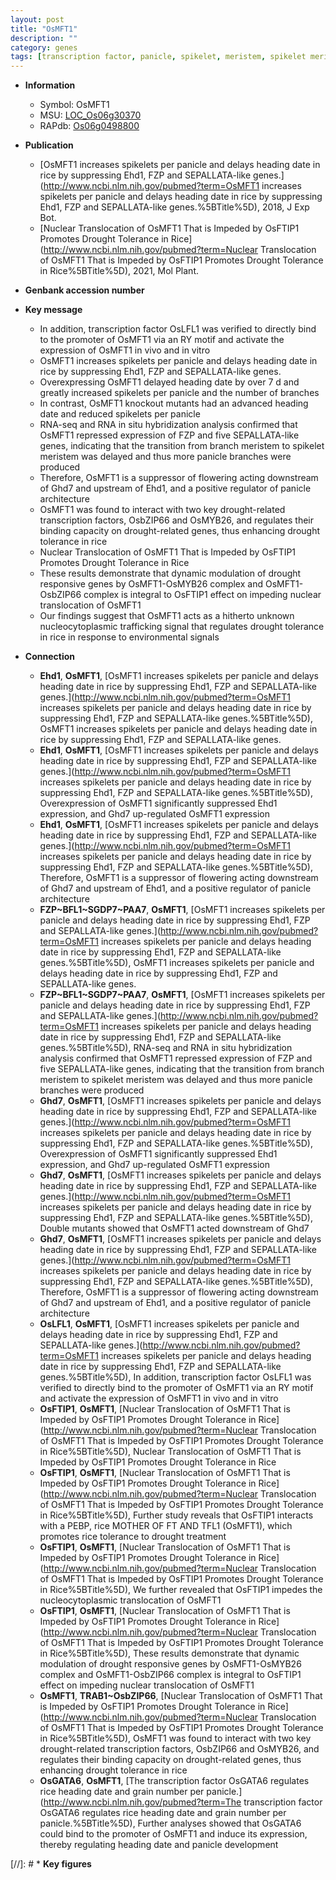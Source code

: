 ```yaml
---
layout: post
title: "OsMFT1"
description: ""
category: genes
tags: [transcription factor, panicle, spikelet, meristem, spikelet meristem, architecture, heading date, panicle architecture, spikelets per panicle, drought, tolerance, drought tolerance]
---
```


* **Information**  
    + Symbol: OsMFT1  
    + MSU: [LOC_Os06g30370](http://rice.uga.edu/cgi-bin/ORF_infopage.cgi?orf=LOC_Os06g30370)  
    + RAPdb: [Os06g0498800](http://rapdb.dna.affrc.go.jp/viewer/gbrowse_details/irgsp1?name=Os06g0498800)  

* **Publication**  
    + [OsMFT1 increases spikelets per panicle and delays heading date in rice by suppressing Ehd1, FZP and SEPALLATA-like genes.](http://www.ncbi.nlm.nih.gov/pubmed?term=OsMFT1 increases spikelets per panicle and delays heading date in rice by suppressing Ehd1, FZP and SEPALLATA-like genes.%5BTitle%5D), 2018, J Exp Bot.
    + [Nuclear Translocation of OsMFT1 That is Impeded by OsFTIP1 Promotes Drought Tolerance in Rice](http://www.ncbi.nlm.nih.gov/pubmed?term=Nuclear Translocation of OsMFT1 That is Impeded by OsFTIP1 Promotes Drought Tolerance in Rice%5BTitle%5D), 2021, Mol Plant.

* **Genbank accession number**  

* **Key message**  
    + In addition, transcription factor OsLFL1 was verified to directly bind to the promoter of OsMFT1 via an RY motif and activate the expression of OsMFT1 in vivo and in vitro
    + OsMFT1 increases spikelets per panicle and delays heading date in rice by suppressing Ehd1, FZP and SEPALLATA-like genes.
    + Overexpressing OsMFT1 delayed heading date by over 7 d and greatly increased spikelets per panicle and the number of branches
    + In contrast, OsMFT1 knockout mutants had an advanced heading date and reduced spikelets per panicle
    + RNA-seq and RNA in situ hybridization analysis confirmed that OsMFT1 repressed expression of FZP and five SEPALLATA-like genes, indicating that the transition from branch meristem to spikelet meristem was delayed and thus more panicle branches were produced
    + Therefore, OsMFT1 is a suppressor of flowering acting downstream of Ghd7 and upstream of Ehd1, and a positive regulator of panicle architecture
    + OsMFT1 was found to interact with two key drought-related transcription factors, OsbZIP66 and OsMYB26, and regulates their binding capacity on drought-related genes, thus enhancing drought tolerance in rice
    + Nuclear Translocation of OsMFT1 That is Impeded by OsFTIP1 Promotes Drought Tolerance in Rice
    + These results demonstrate that dynamic modulation of drought responsive genes by OsMFT1-OsMYB26 complex and OsMFT1-OsbZIP66 complex is integral to OsFTIP1 effect on impeding nuclear translocation of OsMFT1
    + Our findings suggest that OsMFT1 acts as a hitherto unknown nucleocytoplasmic trafficking signal that regulates drought tolerance in rice in response to environmental signals

* **Connection**  
    + __Ehd1__, __OsMFT1__, [OsMFT1 increases spikelets per panicle and delays heading date in rice by suppressing Ehd1, FZP and SEPALLATA-like genes.](http://www.ncbi.nlm.nih.gov/pubmed?term=OsMFT1 increases spikelets per panicle and delays heading date in rice by suppressing Ehd1, FZP and SEPALLATA-like genes.%5BTitle%5D), OsMFT1 increases spikelets per panicle and delays heading date in rice by suppressing Ehd1, FZP and SEPALLATA-like genes.
    + __Ehd1__, __OsMFT1__, [OsMFT1 increases spikelets per panicle and delays heading date in rice by suppressing Ehd1, FZP and SEPALLATA-like genes.](http://www.ncbi.nlm.nih.gov/pubmed?term=OsMFT1 increases spikelets per panicle and delays heading date in rice by suppressing Ehd1, FZP and SEPALLATA-like genes.%5BTitle%5D),  Overexpression of OsMFT1 significantly suppressed Ehd1 expression, and Ghd7 up-regulated OsMFT1 expression
    + __Ehd1__, __OsMFT1__, [OsMFT1 increases spikelets per panicle and delays heading date in rice by suppressing Ehd1, FZP and SEPALLATA-like genes.](http://www.ncbi.nlm.nih.gov/pubmed?term=OsMFT1 increases spikelets per panicle and delays heading date in rice by suppressing Ehd1, FZP and SEPALLATA-like genes.%5BTitle%5D),  Therefore, OsMFT1 is a suppressor of flowering acting downstream of Ghd7 and upstream of Ehd1, and a positive regulator of panicle architecture
    + __FZP~BFL1~SGDP7~PAA7__, __OsMFT1__, [OsMFT1 increases spikelets per panicle and delays heading date in rice by suppressing Ehd1, FZP and SEPALLATA-like genes.](http://www.ncbi.nlm.nih.gov/pubmed?term=OsMFT1 increases spikelets per panicle and delays heading date in rice by suppressing Ehd1, FZP and SEPALLATA-like genes.%5BTitle%5D), OsMFT1 increases spikelets per panicle and delays heading date in rice by suppressing Ehd1, FZP and SEPALLATA-like genes.
    + __FZP~BFL1~SGDP7~PAA7__, __OsMFT1__, [OsMFT1 increases spikelets per panicle and delays heading date in rice by suppressing Ehd1, FZP and SEPALLATA-like genes.](http://www.ncbi.nlm.nih.gov/pubmed?term=OsMFT1 increases spikelets per panicle and delays heading date in rice by suppressing Ehd1, FZP and SEPALLATA-like genes.%5BTitle%5D),  RNA-seq and RNA in situ hybridization analysis confirmed that OsMFT1 repressed expression of FZP and five SEPALLATA-like genes, indicating that the transition from branch meristem to spikelet meristem was delayed and thus more panicle branches were produced
    + __Ghd7__, __OsMFT1__, [OsMFT1 increases spikelets per panicle and delays heading date in rice by suppressing Ehd1, FZP and SEPALLATA-like genes.](http://www.ncbi.nlm.nih.gov/pubmed?term=OsMFT1 increases spikelets per panicle and delays heading date in rice by suppressing Ehd1, FZP and SEPALLATA-like genes.%5BTitle%5D),  Overexpression of OsMFT1 significantly suppressed Ehd1 expression, and Ghd7 up-regulated OsMFT1 expression
    + __Ghd7__, __OsMFT1__, [OsMFT1 increases spikelets per panicle and delays heading date in rice by suppressing Ehd1, FZP and SEPALLATA-like genes.](http://www.ncbi.nlm.nih.gov/pubmed?term=OsMFT1 increases spikelets per panicle and delays heading date in rice by suppressing Ehd1, FZP and SEPALLATA-like genes.%5BTitle%5D),  Double mutants showed that OsMFT1 acted downstream of Ghd7
    + __Ghd7__, __OsMFT1__, [OsMFT1 increases spikelets per panicle and delays heading date in rice by suppressing Ehd1, FZP and SEPALLATA-like genes.](http://www.ncbi.nlm.nih.gov/pubmed?term=OsMFT1 increases spikelets per panicle and delays heading date in rice by suppressing Ehd1, FZP and SEPALLATA-like genes.%5BTitle%5D),  Therefore, OsMFT1 is a suppressor of flowering acting downstream of Ghd7 and upstream of Ehd1, and a positive regulator of panicle architecture
    + __OsLFL1__, __OsMFT1__, [OsMFT1 increases spikelets per panicle and delays heading date in rice by suppressing Ehd1, FZP and SEPALLATA-like genes.](http://www.ncbi.nlm.nih.gov/pubmed?term=OsMFT1 increases spikelets per panicle and delays heading date in rice by suppressing Ehd1, FZP and SEPALLATA-like genes.%5BTitle%5D),  In addition, transcription factor OsLFL1 was verified to directly bind to the promoter of OsMFT1 via an RY motif and activate the expression of OsMFT1 in vivo and in vitro
    + __OsFTIP1__, __OsMFT1__, [Nuclear Translocation of OsMFT1 That is Impeded by OsFTIP1 Promotes Drought Tolerance in Rice](http://www.ncbi.nlm.nih.gov/pubmed?term=Nuclear Translocation of OsMFT1 That is Impeded by OsFTIP1 Promotes Drought Tolerance in Rice%5BTitle%5D), Nuclear Translocation of OsMFT1 That is Impeded by OsFTIP1 Promotes Drought Tolerance in Rice
    + __OsFTIP1__, __OsMFT1__, [Nuclear Translocation of OsMFT1 That is Impeded by OsFTIP1 Promotes Drought Tolerance in Rice](http://www.ncbi.nlm.nih.gov/pubmed?term=Nuclear Translocation of OsMFT1 That is Impeded by OsFTIP1 Promotes Drought Tolerance in Rice%5BTitle%5D),  Further study reveals that OsFTIP1 interacts with a PEBP, rice MOTHER OF FT AND TFL1 (OsMFT1), which promotes rice tolerance to drought treatment
    + __OsFTIP1__, __OsMFT1__, [Nuclear Translocation of OsMFT1 That is Impeded by OsFTIP1 Promotes Drought Tolerance in Rice](http://www.ncbi.nlm.nih.gov/pubmed?term=Nuclear Translocation of OsMFT1 That is Impeded by OsFTIP1 Promotes Drought Tolerance in Rice%5BTitle%5D),  We further revealed that OsFTIP1 impedes the nucleocytoplasmic translocation of OsMFT1
    + __OsFTIP1__, __OsMFT1__, [Nuclear Translocation of OsMFT1 That is Impeded by OsFTIP1 Promotes Drought Tolerance in Rice](http://www.ncbi.nlm.nih.gov/pubmed?term=Nuclear Translocation of OsMFT1 That is Impeded by OsFTIP1 Promotes Drought Tolerance in Rice%5BTitle%5D),  These results demonstrate that dynamic modulation of drought responsive genes by OsMFT1-OsMYB26 complex and OsMFT1-OsbZIP66 complex is integral to OsFTIP1 effect on impeding nuclear translocation of OsMFT1
    + __OsMFT1__, __TRAB1~OsbZIP66__, [Nuclear Translocation of OsMFT1 That is Impeded by OsFTIP1 Promotes Drought Tolerance in Rice](http://www.ncbi.nlm.nih.gov/pubmed?term=Nuclear Translocation of OsMFT1 That is Impeded by OsFTIP1 Promotes Drought Tolerance in Rice%5BTitle%5D),  OsMFT1 was found to interact with two key drought-related transcription factors, OsbZIP66 and OsMYB26, and regulates their binding capacity on drought-related genes, thus enhancing drought tolerance in rice
    + __OsGATA6__, __OsMFT1__, [The transcription factor OsGATA6 regulates rice heading date and grain number per panicle.](http://www.ncbi.nlm.nih.gov/pubmed?term=The transcription factor OsGATA6 regulates rice heading date and grain number per panicle.%5BTitle%5D),  Further analyses showed that OsGATA6 could bind to the promoter of OsMFT1 and induce its expression, thereby regulating heading date and panicle development

[//]: # * **Key figures**  


